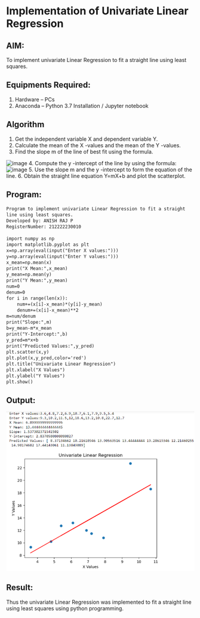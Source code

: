# Implementation of Univariate Linear Regression
## AIM:
To implement univariate Linear Regression to fit a straight line using least squares.

## Equipments Required:
1. Hardware – PCs
2. Anaconda – Python 3.7 Installation / Jupyter notebook

## Algorithm
1. Get the independent variable X and dependent variable Y.
2. Calculate the mean of the X -values and the mean of the Y -values.
3. Find the slope m of the line of best fit using the formula. 
<img width="231" alt="image" src="https://user-images.githubusercontent.com/93026020/192078527-b3b5ee3e-992f-46c4-865b-3b7ce4ac54ad.png">
4. Compute the y -intercept of the line by using the formula:
<img width="148" alt="image" src="https://user-images.githubusercontent.com/93026020/192078545-79d70b90-7e9d-4b85-9f8b-9d7548a4c5a4.png">
5. Use the slope m and the y -intercept to form the equation of the line.
6. Obtain the straight line equation Y=mX+b and plot the scatterplot.

## Program:
```
Program to implement univariate Linear Regression to fit a straight line using least squares.
Developed by: ANISH RAJ P
RegisterNumber: 212222230010

import numpy as np
import matplotlib.pyplot as plt
x=np.array(eval(input("Enter X values:")))
y=np.array(eval(input("Enter Y values:")))
x_mean=np.mean(x)
print("X Mean:",x_mean)
y_mean=np.mean(y)
print("Y Mean:",y_mean)
num=0
denum=0
for i in range(len(x)):
    num+=(x[i]-x_mean)*(y[i]-y_mean)
    denum+=(x[i]-x_mean)**2
m=num/denum
print("Slope:",m)
b=y_mean-m*x_mean
print("Y-Intercept:",b)
y_pred=m*x+b
print("Predicted Values:",y_pred)
plt.scatter(x,y)
plt.plot(x,y_pred,color='red')
plt.title("Univariate Linear Regression")
plt.xlabel("X Values")
plt.ylabel("Y Values")
plt.show()
```

## Output:
![Output](OUTPUT.png)
## Result:
Thus the univariate Linear Regression was implemented to fit a straight line using least squares using python programming.
